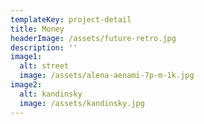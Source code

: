 ```yaml
---
templateKey: project-detail
title: Money
headerImage: /assets/future-retro.jpg
description: ''
image1:
  alt: street
  image: /assets/alena-aenami-7p-m-1k.jpg
image2:
  alt: kandinsky
  image: /assets/kandinsky.jpg
---
```


